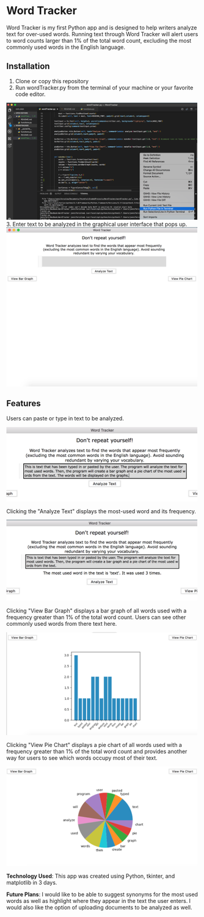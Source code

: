 # Word Tracker

Word Tracker is my first Python app and is designed to help writers analyze text for over-used words. Running text through Word Tracker will alert users to word counts larger than 1% of the total word count, excluding the most commonly used words in the English language.

## Installation

1. Clone or copy this repository
2. Run wordTracker.py from the terminal of your machine or your favorite code editor. 
<img width=500 src="https://github.com/JNC260/WordTracker/blob/master/screenshots/RunProgram.png" alt="Run Program">
3. Enter text to be analyzed in the graphical user interface that pops up. 
<img width=500 src="https://github.com/JNC260/WordTracker/blob/master/screenshots/PopupApp.png" alt="Popup App">

## Features

Users can paste or type in text to be analyzed.

<img width=500 src="https://github.com/JNC260/WordTracker/blob/master/screenshots/EnterText.png" alt="Enter Text">

Clicking the "Analyze Text" displays the most-used word and its frequency.

<img width=500 src="https://github.com/JNC260/WordTracker/blob/master/screenshots/Analyze.png" alt="Analyze Text">

Clicking "View Bar Graph" displays a bar graph of all words used with a frequency greater than 1% of the total word count. Users can see other commonly used words from there text here.

<img width=500 src="https://github.com/JNC260/WordTracker/blob/master/screenshots/BarGraph.png" alt="View Bar">

Clicking "View Pie Chart" displays a pie chart of all words used with a frequency greater than 1% of the total word count and provides another way for users to see which words occupy most of their text.

<img width=500 src="https://github.com/JNC260/WordTracker/blob/master/screenshots/PieChart.png" alt="View Pie">

**Technology Used**: This app was created using Python, tkinter, and matplotlib in 3 days.

**Future Plans**: I would like to be able to suggest synonyms for the most used words as well as highlight where they appear in the text the user enters.  I would also like the option of uploading documents to be analyzed as well.
